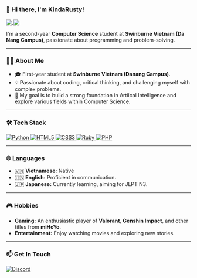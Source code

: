 ### 👋 Hi there, I'm KindaRusty!

<a href="https://github.com/KindaRusty">
  <img align="center" src="https://github-readme-stats.vercel.app/api?username=KindaRusty&show_icons=true&theme=tokyonight&rank_icon=github" />
</a>
<a href="https://github.com/KindaRusty">
  <img align="center" src="https://github-readme-stats.vercel.app/api/top-langs/?username=KindaRusty&layout=compact&theme=tokyonight" />
</a>

<br/>

I'm a second-year **Computer Science** student at **Swinburne Vietnam (Da Nang Campus)**, passionate about programming and problem-solving.

---

### 👨‍💻 About Me

- 🎓 First-year student at **Swinburne Vietnam (Danang Campus)**.
- 💡 Passionate about coding, critical thinking, and challenging myself with complex problems.
- 🌱 My goal is to build a strong foundation in Artìical Intelligence and explore various fields within Computer Science.

---

### 🛠️ Tech Stack

<p align="left">
  <a href="https://www.python.org" target="_blank" rel="noreferrer">
    <img src="https://img.shields.io/badge/Python-3776AB?style=for-the-badge&logo=python&logoColor=white" alt="Python"/>
  </a>
  <a href="https://www.w3.org/html/" target="_blank" rel="noreferrer">
    <img src="https://img.shields.io/badge/HTML5-E34F26?style=for-the-badge&logo=html5&logoColor=white" alt="HTML5"/>
  </a>
  <a href="https://www.w3schools.com/css/" target="_blank" rel="noreferrer">
    <img src="https://img.shields.io/badge/CSS3-1572B6?style=for-the-badge&logo=css3&logoColor=white" alt="CSS3"/>
  </a>
  <a href="https://www.ruby-lang.org/en/" target="_blank" rel="noreferrer">
    <img src="https://img.shields.io/badge/Ruby-CC342D?style=for-the-badge&logo=ruby&logoColor=white" alt="Ruby"/>
  </a>
  <a href="https://www.php.net" target="_blank" rel="noreferrer">
    <img src="https://img.shields.io/badge/PHP-777BB4?style=for-the-badge&logo=php&logoColor=white" alt="PHP"/>
  </a>
</p>

---

### 🌐 Languages

- 🇻🇳 **Vietnamese:** Native
- 🇺🇸 **English:** Proficient in communication.
- 🇯🇵 **Japanese:** Currently learning, aiming for JLPT N3.

---

### 🎮 Hobbies

- **Gaming:** An enthusiastic player of **Valorant**, **Genshin Impact**, and other titles from **miHoYo**.
- **Entertainment:** Enjoy watching movies and exploring new stories.

---

### 📫 Get In Touch

<p align="left">
  <a href="https://discordapp.com/users/KindaRusty#6969">
    <img src="https://img.shields.io/badge/Discord-KindaRusty%236969-7289DA?style=for-the-badge&logo=discord&logoColor=white" alt="Discord"/>
  </a>
  <!-- Feel free to add other social links here -->
</p>
